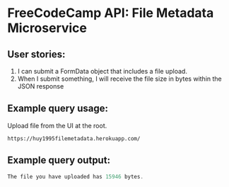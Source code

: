 # FreeCodeCamp API: File Metadata Microservice
## User stories:
1. I can submit a FormData object that includes a file upload.
2. When I submit something, I will receive the file size in bytes within the JSON response
## Example query usage:

Upload file from the UI at the root.
```text
https://huy1995filemetadata.herokuapp.com/
```

## Example query output:

```js
The file you have uploaded has 15946 bytes.
```
